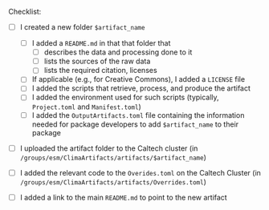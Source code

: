 
<!-- Make sure to pick an unique name for your artifact -->
<!-- The easiest way to generate an artifact is using ClimaArtifactsHelper -->
<!-- ClimaArtifactsHelper generates ids and files for you -->

Checklist:
- [ ] I created a new folder `$artifact_name`
  - [ ] I added a `README.md` in that that folder that
    - [ ] describes the data and processing done to it
    - [ ] lists the sources of the raw data
    - [ ] lists the required citation, licenses
  - [ ] If applicable (e.g., for Creative Commons), I added a `LICENSE` file
  - [ ] I added the scripts that retrieve, process, and produce the artifact
  - [ ] I added the environment used for such scripts (typically, `Project.toml`
        and `Manifest.toml`)
  - [ ] I added the `OutputArtifacts.toml` file containing the information
        needed for package developers to add `$artifact_name` to their package
- [ ] I uploaded the artifact folder to the Caltech cluster (in
      `/groups/esm/ClimaArtifacts/artifacts/$artifact_name`)
- [ ] I added the relevant code to the `Overides.toml` on the Caltech Cluster
      (in `/groups/esm/ClimaArtifacts/artifacts/Overrides.toml`)
- [ ] I added a link to the main `README.md` to point to the new artifact

